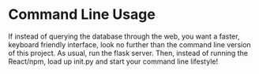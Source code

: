 # Command Line Usage
If instead of querying the database through the web, you want a faster, keyboard friendly interface, look no further than the command line version of this project.
As usual, run the flask server. Then, instead of running the React/npm, load up init.py and start your command line lifestyle!